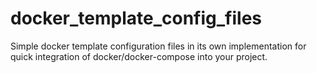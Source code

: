 # docker_template_config_files
Simple docker template configuration files in its own implementation for quick integration of docker/docker-compose into your project.
